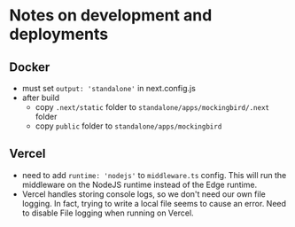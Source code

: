 # Notes on development and deployments

## Docker

- must set `output: 'standalone'` in next.config.js
- after build
  - copy `.next/static` folder to `standalone/apps/mockingbird/.next` folder
  - copy `public` folder to `standalone/apps/mockingbird`

## Vercel

- need to add `runtime: 'nodejs'` to `middleware.ts` config. This will run the middleware on the NodeJS runtime instead of the Edge runtime.
- Vercel handles storing console logs, so we don't need our own file logging. In fact, trying to write a local file seems to cause an error. Need to disable File logging when running on Vercel.
